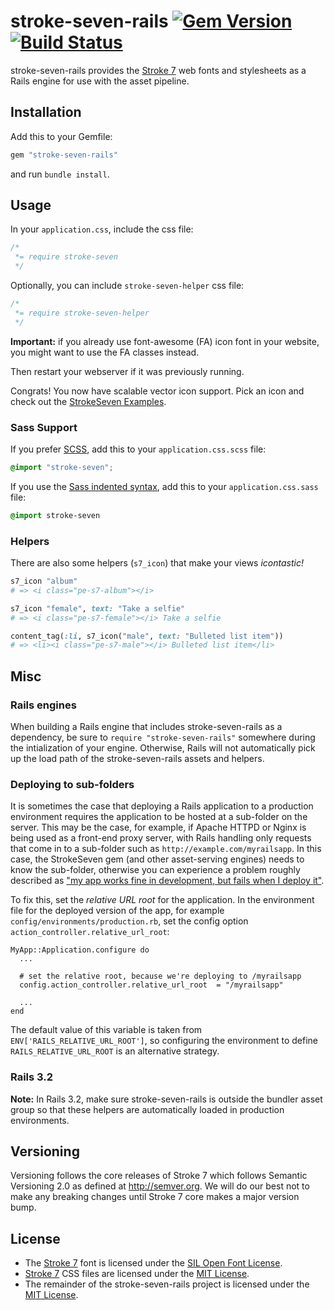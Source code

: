 # stroke-seven-rails [![Gem Version](http://img.shields.io/gem/v/stroke-seven-rails.svg)](https://rubygems.org/gems/stroke-seven-rails) [![Build Status](https://secure.travis-ci.org/bimovidia/stroke-seven-rails.svg)](http://travis-ci.org/bimovidia/stroke-seven-rails)

stroke-seven-rails provides the
[Stroke 7](http://www.pixeden.com/icon-fonts/stroke-7-icon-font-set) web fonts and
stylesheets as a Rails engine for use with the asset pipeline.

## Installation

Add this to your Gemfile:

```ruby
gem "stroke-seven-rails"
```

and run `bundle install`.

## Usage

In your `application.css`, include the css file:

```css
/*
 *= require stroke-seven
 */
```

Optionally, you can include `stroke-seven-helper` css file:

```css
/*
 *= require stroke-seven-helper
 */
```

**Important:** if you already use font-awesome (FA) icon font in your website, you might want to use the FA classes instead.

Then restart your webserver if it was previously running.

Congrats! You now have scalable vector icon support. Pick an icon and check out the
[StrokeSeven Examples](http://themes-pixeden.com/font-demos/7-stroke/index.html).

### Sass Support

If you prefer [SCSS](http://sass-lang.com/documentation/file.SASS_REFERENCE.html), add this to your
`application.css.scss` file:

```scss
@import "stroke-seven";
```

If you use the
[Sass indented syntax](http://sass-lang.com/docs/yardoc/file.INDENTED_SYNTAX.html),
add this to your `application.css.sass` file:

```sass
@import stroke-seven
```

### Helpers

There are also some helpers (`s7_icon`) that make your
views _icontastic!_

```ruby
s7_icon "album"
# => <i class="pe-s7-album"></i>

s7_icon "female", text: "Take a selfie"
# => <i class="pe-s7-female"></i> Take a selfie

content_tag(:li, s7_icon("male", text: "Bulleted list item"))
# => <li><i class="pe-s7-male"></i> Bulleted list item</li>
```

## Misc

### Rails engines

When building a Rails engine that includes stroke-seven-rails as a dependency,
be sure to `require "stroke-seven-rails"` somewhere during the intialization of
your engine. Otherwise, Rails will not automatically pick up the load path of
the stroke-seven-rails assets and helpers.

### Deploying to sub-folders

It is sometimes the case that deploying a Rails application to a production
environment requires the application to be hosted at a sub-folder on the server.
This may be the case, for example, if Apache HTTPD or Nginx is being used as a
front-end proxy server, with Rails handling only requests that come in to a sub-folder
such as `http://example.com/myrailsapp`. In this case, the
StrokeSeven gem (and other asset-serving engines) needs to know the sub-folder,
otherwise you can experience a problem roughly described as ["my app works
fine in development, but fails when I deploy
it"](https://github.com/bimovidia/stroke-seven-rails/issues/74).

To fix this, set the *relative URL root* for the application. In the
environment file for the deployed version of the app, for example
`config/environments/production.rb`,
set the config option `action_controller.relative_url_root`:

    MyApp::Application.configure do
      ...

      # set the relative root, because we're deploying to /myrailsapp
      config.action_controller.relative_url_root  = "/myrailsapp"

      ...
    end

The default value of this variable is taken from `ENV['RAILS_RELATIVE_URL_ROOT']`,
so configuring the environment to define `RAILS_RELATIVE_URL_ROOT` is an alternative strategy.

### Rails 3.2

**Note:** In Rails 3.2, make sure stroke-seven-rails is outside the bundler asset group
so that these helpers are automatically loaded in production environments.

## Versioning

Versioning follows the core releases of Stroke 7 which follows Semantic
Versioning 2.0 as defined at <http://semver.org>. We will do our best not to
make any breaking changes until Stroke 7 core makes a major version bump.

## License

* The [Stroke 7](http://www.pixeden.com/icon-fonts/stroke-7-icon-font-set) font is
  licensed under the [SIL Open Font License](http://scripts.sil.org/OFL).
* [Stroke 7](http://github.com/bimovidia/stroke-seven-rails) CSS files are
  licensed under the [MIT License](http://opensource.org/licenses/mit-license.html).
* The remainder of the stroke-seven-rails project is licensed under the
  [MIT License](http://opensource.org/licenses/mit-license.html).
